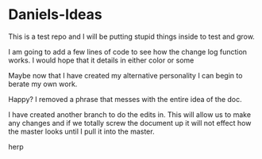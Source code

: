 # Daniels-Ideas
This is a test repo and I will be putting stupid things inside to test and grow. 

I am going to add a few lines of code to see how the change log function works. I would hope that it details in either color or some 

Maybe now that I have created my alternative personality I can begin to berate my own work. 

Happy? I removed a phrase that messes with the entire idea of the doc. 


I have created another branch to do the edits in. This will allow us to make any changes and if we totally screw the document up it will not effect how the master looks until I pull it into the master. 

herp
